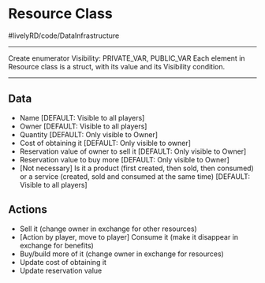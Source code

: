 # Resource Class
#livelyRD/code/DataInfrastructure

- - - -
Create enumerator Visibility: PRIVATE_VAR, PUBLIC_VAR 
Each element in Resource class is a struct, with its value and its Visibility condition.
- - - -

## Data
* Name [DEFAULT: Visible to all players]
* Owner [DEFAULT: Visible to all players]
* Quantity [DEFAULT: Only visible to Owner]
* Cost of obtaining it [DEFAULT: Only visible to owner]
* Reservation value of owner to sell it [DEFAULT: Only visible to Owner]
* Reservation value to buy more [DEFAULT: Only visible to Owner]
* [Not necessary] Is it a product (first created, then sold, then consumed) or a service (created, sold and consumed at the same time) [DEFAULT: Visible to all players]

## Actions
* Sell it (change owner in exchange for other resources)
* [Action by player, move to player] Consume it (make it disappear in exchange for benefits)
* Buy/build more of it (change owner in exchange for resources)
* Update cost of obtaining it 
* Update reservation value